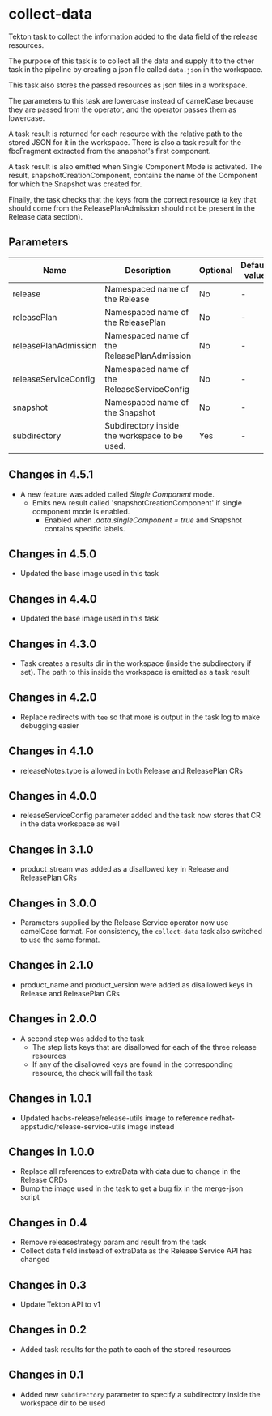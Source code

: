 # collect-data

Tekton task to collect the information added to the data field of the release resources.

The purpose of this task is to collect all the data and supply it to the other task in the pipeline by creating
a json file called `data.json` in the workspace.

This task also stores the passed resources as json files in a workspace.

The parameters to this task are lowercase instead of camelCase because they are passed from the operator, and the
operator passes them as lowercase.

A task result is returned for each resource with the relative path to the stored JSON for it in the workspace. There is
also a task result for the fbcFragment extracted from the snapshot's first component.

A task result is also emitted when Single Component Mode is activated. The result, snapshotCreationComponent, contains
the name of the Component for which the Snapshot was created for.

Finally, the task checks that the keys from the correct resource (a key that should come from the ReleasePlanAdmission
should not be present in the Release data section).

## Parameters

| Name                 | Description                                        | Optional | Default value |
|----------------------|----------------------------------------------------|----------|---------------|
| release              | Namespaced name of the Release                     | No       | -             |
| releasePlan          | Namespaced name of the ReleasePlan                 | No       | -             |
| releasePlanAdmission | Namespaced name of the ReleasePlanAdmission        | No       | -             |
| releaseServiceConfig | Namespaced name of the ReleaseServiceConfig        | No       | -             |
| snapshot             | Namespaced name of the Snapshot                    | No       | -             |
| subdirectory         | Subdirectory inside the workspace to be used.      | Yes      | -             |

## Changes in 4.5.1
* A new feature was added called *Single Component* mode.
  * Emits new result called 'snapshotCreationComponent' if single component mode is enabled.
    * Enabled when *.data.singleComponent = true* and Snapshot contains specific labels.

## Changes in 4.5.0
  * Updated the base image used in this task

## Changes in 4.4.0
  * Updated the base image used in this task

## Changes in 4.3.0
  * Task creates a results dir in the workspace (inside the subdirectory if set). The path to this
    inside the workspace is emitted as a task result

## Changes in 4.2.0
  * Replace redirects with `tee` so that more is output in the task log to make debugging easier

## Changes in 4.1.0
  * releaseNotes.type is allowed in both Release and ReleasePlan CRs

## Changes in 4.0.0
  * releaseServiceConfig parameter added and the task now stores that CR in the data workspace as well

## Changes in 3.1.0
  * product_stream was added as a disallowed key in Release and ReleasePlan CRs

## Changes in 3.0.0
  * Parameters supplied by the Release Service operator now use camelCase format. For consistency, the `collect-data`
    task also switched to use the same format.

## Changes in 2.1.0
  * product_name and product_version were added as disallowed keys in Release and ReleasePlan CRs

## Changes in 2.0.0
  * A second step was added to the task
    * The step lists keys that are disallowed for each of the three release resources
    * If any of the disallowed keys are found in the corresponding resource, the check will fail the task

## Changes in 1.0.1
  * Updated hacbs-release/release-utils image to reference redhat-appstudio/release-service-utils image instead

## Changes in 1.0.0
  * Replace all references to extraData with data due to change in the Release CRDs
  * Bump the image used in the task to get a bug fix in the merge-json script

## Changes in 0.4
  * Remove releasestrategy param and result from the task
  * Collect data field instead of extraData as the Release Service API has changed

## Changes in 0.3
  * Update Tekton API to v1

## Changes in 0.2
  * Added task results for the path to each of the stored resources

## Changes in 0.1
  * Added new `subdirectory` parameter to specify a subdirectory inside the workspace dir to be used
